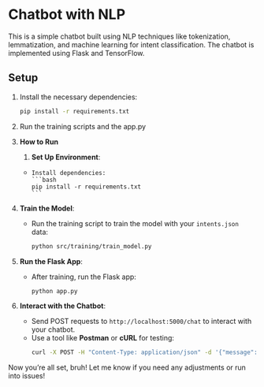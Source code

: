 # Chatbot with NLP

This is a simple chatbot built using NLP techniques like tokenization, lemmatization, and machine learning for intent classification. The chatbot is implemented using Flask and TensorFlow.

## Setup

1. Install the necessary dependencies:
   ```bash
   pip install -r requirements.txt

2. Run the training scripts and the app.py

3. **How to Run**

    1. **Set Up Environment**:
   -     Install dependencies:
         ```bash
         pip install -r requirements.txt
         ```
    
2. **Train the Model**:
   - Run the training script to train the model with your `intents.json` data:
     ```bash
     python src/training/train_model.py
     ```

3. **Run the Flask App**:
   - After training, run the Flask app:
     ```bash
     python app.py
     ```

4. **Interact with the Chatbot**:
   - Send POST requests to `http://localhost:5000/chat` to interact with your chatbot.
   - Use a tool like **Postman** or **cURL** for testing:
     ```bash
     curl -X POST -H "Content-Type: application/json" -d '{"message": "Hi"}' http://localhost:5000/chat
     ```

Now you’re all set, bruh! Let me know if you need any adjustments or run into issues!
